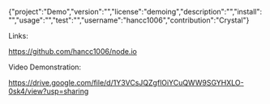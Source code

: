 {"project":"Demo","version":"","license":"demoing","description":"","install":"","usage":"","test":"","username":"hancc1006","contribution":"Crystal"}

Links:

https://github.com/hancc1006/node.io

Video Demonstration:

https://drive.google.com/file/d/1Y3VCsJQZgflOiYCuQWW9SGYHXLO-0sk4/view?usp=sharing
